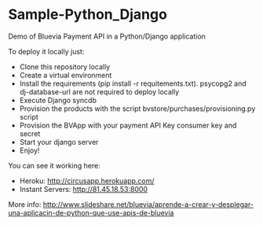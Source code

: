 Sample-Python_Django
====================

Demo of Bluevia Payment API in a Python/Django application

To deploy it locally just:

- Clone this repository locally
- Create a virtual environment
- Install the requirements (pip install -r requitements.txt). psycopg2 and dj-database-url are not required to deploy locally
- Execute Django syncdb
- Provision the products with the script bvstore/purchases/provisioning.py script
- Provision the BVApp with your payment API Key consumer key and secret
- Start your django server
- Enjoy!

You can see it working here:
- Heroku: http://circusapp.herokuapp.com/
- Instant Servers: http://81.45.18.53:8000

More info:
http://www.slideshare.net/bluevia/aprende-a-crear-y-desplegar-una-aplicacin-de-python-que-use-apis-de-bluevia
